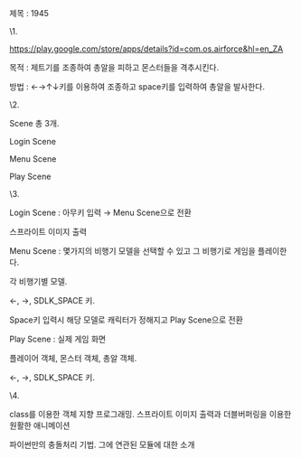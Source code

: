 제목 : 1945

\1.

https://play.google.com/store/apps/details?id=com.os.airforce&hl=en_ZA

목적 : 제트기를 조종하여 총알을 피하고 몬스터들을 격추시킨다.

방법 : ←→↑↓키를 이용하여 조종하고 space키를 입력하여 총알을 발사한다.



\2.  

Scene 총 3개. 

Login Scene

Menu Scene

Play Scene



\3. 

Login Scene : 아무키 입력 → Menu Scene으로 전환

스프라이트 이미지 출력



Menu Scene : 몇가지의 비행기 모델을 선택할 수 있고 그 비행기로 게임을 플레이한다.

각 비행기별 모델.

←, →, SDLK_SPACE 키.

Space키 입력시 해당 모델로 캐릭터가 정해지고 Play Scene으로 전환



Play Scene : 실제 게임 화면

플레이어 객체, 몬스터 객체, 총알 객체.

←, →, SDLK_SPACE 키.



\4. 

class를 이용한 객체 지향 프로그래밍. 스프라이트 이미지 출력과 더블버퍼링을 이용한 원활한 애니메이션

파이썬만의 충돌처리 기법. 그에 연관된 모듈에 대한 소개